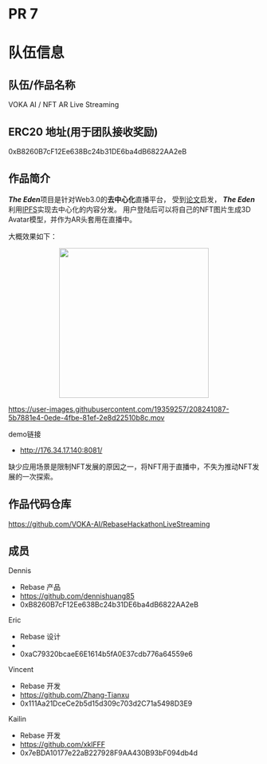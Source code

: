 # PR 7

# 队伍信息

## 队伍/作品名称

VOKA AI / NFT AR Live Streaming

## ERC20 地址(用于团队接收奖励)

0xB8260B7cF12Ee638Bc24b31DE6ba4dB6822AA2eB

## 作品简介

***The Eden***项目是针对Web3.0的**去中心化**直播平台，
受到[论文](https://github.com/VOKA-AI/2022Q4-hackathon/blob/main/projects/PR07-VokaAI/docs/Secure%20and%20Decentralized%20Live%20Streaming%20using%20Blockchain%20and%20IPFS.pdf)启发，
***The Eden***利用[IPFS](https://ipfs.tech/)实现去中心化的内容分发。
用户登陆后可以将自己的NFT图片生成3D Avatar模型，并作为AR头套用在直播中。

大概效果如下：

<div align="center">
  <img src=https://github.com/VOKA-AI/2022Q4-hackathon/blob/main/projects/PR07-VokaAI/docs/Mfer.png width="300"/>
</div>

https://user-images.githubusercontent.com/19359257/208241087-5b7881e4-0ede-4fbe-81ef-2e8d22510b8c.mov

demo链接

- http://176.34.17.140:8081/

缺少应用场景是限制NFT发展的原因之一，将NFT用于直播中，不失为推动NFT发展的一次探索。

## 作品代码仓库

https://github.com/VOKA-AI/RebaseHackathonLiveStreaming

## 成员

Dennis
- Rebase 产品
- https://github.com/dennishuang85
- 0xB8260B7cF12Ee638Bc24b31DE6ba4dB6822AA2eB

Eric
- Rebase 设计
- 
- 0xaC79320bcaeE6E1614b5fA0E37cdb776a64559e6

Vincent
- Rebase 开发
- https://github.com/Zhang-Tianxu
- 0x111Aa21DceCe2b5d15d309c703d2C71a5498D3E9

Kailin
- Rebase 开发
- https://github.com/xklFFF
- 0x7eBDA10177e22aB227928F9AA430B93bF094db4d

